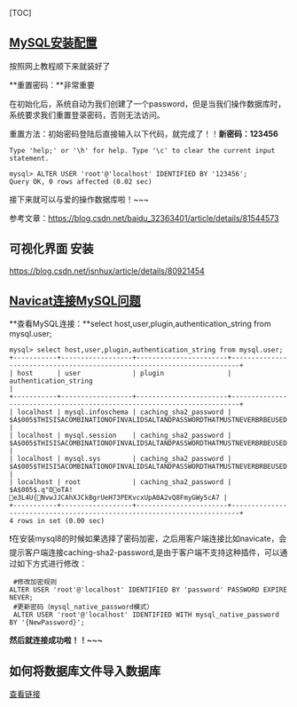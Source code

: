 [TOC]

## [MySQL安装配置](https://www.runoob.com/mysql/mysql-install.html)

按照网上教程顺下来就装好了

**重置密码：**非常重要

在初始化后，系统自动为我们创建了一个password，但是当我们操作数据库时，系统要求我们重置登录密码，否则无法访问。

重置方法：初始密码登陆后直接输入以下代码，就完成了！！**新密码：123456**

```
Type 'help;' or '\h' for help. Type '\c' to clear the current input statement.

mysql> ALTER USER 'root'@'localhost' IDENTIFIED BY '123456';
Query OK, 0 rows affected (0.02 sec)
```

接下来就可以与爱的操作数据库啦！~~~

参考文章：https://blog.csdn.net/baidu_32363401/article/details/81544573

## 可视化界面 安装

https://blog.csdn.net/jsnhux/article/details/80921454

## [Navicat连接MySQL问题](https://www.jianshu.com/p/81681e52da0a)

**查看MySQL连接：**select host,user,plugin,authentication_string from mysql.user;

```
mysql> select host,user,plugin,authentication_string from mysql.user;
+-----------+------------------+-----------------------+------------------------------------------------------------------------+
| host      | user             | plugin                | authentication_string                                                  |
+-----------+------------------+-----------------------+------------------------------------------------------------------------+
| localhost | mysql.infoschema | caching_sha2_password | $A$005$THISISACOMBINATIONOFINVALIDSALTANDPASSWORDTHATMUSTNEVERBRBEUSED |
| localhost | mysql.session    | caching_sha2_password | $A$005$THISISACOMBINATIONOFINVALIDSALTANDPASSWORDTHATMUSTNEVERBRBEUSED |
| localhost | mysql.sys        | caching_sha2_password | $A$005$THISISACOMBINATIONOFINVALIDSALTANDPASSWORDTHATMUSTNEVERBRBEUSED |
| localhost | root             | caching_sha2_password | $A$005$.q"OoTA!       e3L4U{NvwJJCAhXJCkBgrUeH73PEKvcxUpA0A2vQ8FmyGWy5cA7 |
+-----------+------------------+-----------------------+------------------------------------------------------------------------+
4 rows in set (0.00 sec)
```

:heavy_exclamation_mark:在安装mysql8的时候如果选择了密码加密，之后用客户端连接比如navicate，会提示客户端连接caching-sha2-password,是由于客户端不支持这种插件，可以通过如下方式进行修改： 

```
 #修改加密规则  
ALTER USER 'root'@'localhost' IDENTIFIED BY 'password' PASSWORD EXPIRE NEVER;  
 #更新密码（mysql_native_password模式）    
 ALTER USER 'root'@'localhost' IDENTIFIED WITH mysql_native_password BY '{NewPassword}';
```

**然后就连接成功啦！！~~~**



## 如何将数据库文件导入数据库

[查看链接](https://jingyan.baidu.com/article/a17d5285c164cc8098c8f23e.html)















